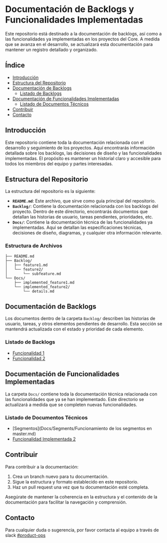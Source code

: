 
# Documentación de Backlogs y Funcionalidades Implementadas

Este repositorio está destinado a la documentación de backlogs, así como a las funcionalidades ya implementadas en los proyectos del Core. A medida que se avanza en el desarrollo, se actualizará esta documentación para mantener un registro detallado y organizado.

## Índice

- [Introducción](#introducción)
- [Estructura del Repositorio](#estructura-del-repositorio)
- [Documentación de Backlogs](#documentación-de-backlogs)
  - [Listado de Backlogs](#listado-de-backlogs)
- [Documentación de Funcionalidades Implementadas](#documentación-de-funcionalidades-implementadas)
  - [Listado de Documentos Técnicos](#listado-de-documentos-técnicos)
- [Contribuir](#contribuir)
- [Contacto](#contacto)

## Introducción

Este repositorio contiene toda la documentación relacionada con el desarrollo y seguimiento de los proyectos. Aquí encontrarás información detallada sobre los backlogs, las decisiones de diseño y las funcionalidades implementadas. El propósito es mantener un historial claro y accesible para todos los miembros del equipo y partes interesadas.

## Estructura del Repositorio

La estructura del repositorio es la siguiente:

- **`README.md`**: Este archivo, que sirve como guía principal del repositorio.
- **`Backlog/`**: Contiene la documentación relacionada con los backlogs del proyecto. Dentro de este directorio, encontrarás documentos que detallan las historias de usuario, tareas pendientes, prioridades, etc.
- **`Docs/`**: Contiene la documentación técnica de las funcionalidades ya implementadas. Aquí se detallan las especificaciones técnicas, decisiones de diseño, diagramas, y cualquier otra información relevante.

### Estructura de Archivos

```
├── README.md
├── Backlog/
│   ├── feature1.md
│   └── feature2/
│       └── subfeature.md
└── Docs/
    ├── implemented_feature1.md
    └── implemented_feature2/
        └── details.md
```

## Documentación de Backlogs

Los documentos dentro de la carpeta `Backlog/` describen las historias de usuario, tareas, y otros elementos pendientes de desarrollo. Esta sección se mantendrá actualizada con el estado y prioridad de cada elemento.

### Listado de Backlogs

- [Funcionalidad 1](Backlog/feature1.md)
- [Funcionalidad 2](Backlog/feature2/subfeature.md)

## Documentación de Funcionalidades Implementadas

La carpeta `Docs/` contiene toda la documentación técnica relacionada con las funcionalidades que ya se han implementado. Este directorio se actualizará a medida que se completen nuevas funcionalidades.

### Listado de Documentos Técnicos


- [Segmentos](Docs/Segments/Funcionamiento de los segmentos en master.md)
- [Funcionalidad Implementada 2](Docs/implemented_feature2/details.md)

## Contribuir

Para contribuir a la documentación:

1. Crea un branch nuevo para tu documentación.
2. Sigue la estructura y formato establecido en este repositorio.
3. Haz un pull request una vez que tu documentación esté completa.

Asegúrate de mantener la coherencia en la estructura y el contenido de la documentación para facilitar la navegación y comprensión.

## Contacto

Para cualquier duda o sugerencia, por favor contacta al equipo a través de slack [#product-ops](https://rankmiteam.slack.com/archives/C055V1FEK6X)
